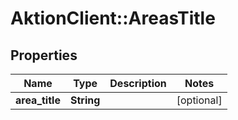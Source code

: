# AktionClient::AreasTitle

## Properties
Name | Type | Description | Notes
------------ | ------------- | ------------- | -------------
**area_title** | **String** |  | [optional] 


